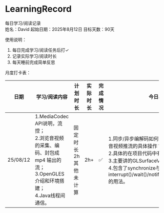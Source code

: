 # LearningRecord
每日学习/阅读记录  
姓名：David  起始日期：2025年8月12日  目标天数：90天

使用说明：
1. 每日完成学习/阅读任务后打✓ 
2. 记录实际学习/阅读时长 
3. 每天睡前完成简单反思

月度打卡表：

| 日期| 学习/阅读内容 | 计划时长 | 实际时长 | 完成情况 | 今日收获/反思 |   |
|--------------------------------------------|---------|------|------|------|---------|---|
| 25/08/12 | 1.MediaCodec API说明，流控；<br>2.浏览音视频的采集、编码、封包成 mp4 输出的流；<br>3.OpenGLES介绍和环境搭建；<br>4.Java线程间通信。|固定时长2h其他未计算 | 2h+ | ✅|  1.同步/异步编解码如何选择？媒体文件上传下载，音视频推流的具体操作？<br>2.具体的在项目代码中有需复习确认。<br>3.主要讲的GLSurfaceView的Renderer接口。<br>4.包含了synchronize与“Monitor”，interrupt()/wait()/notify()/notifyAll()/join()/yield()的用法。|   |

